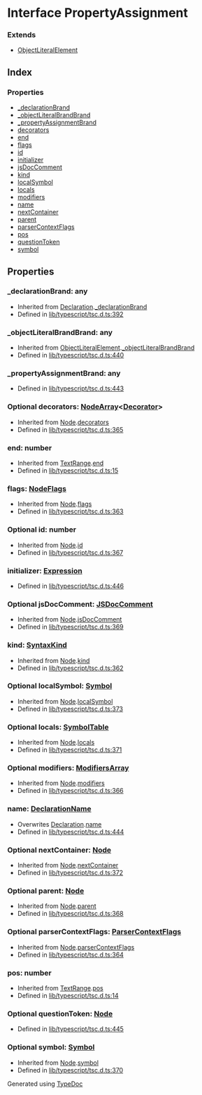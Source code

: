 # Interface PropertyAssignment


### Extends
* [ObjectLiteralElement](ts.objectliteralelement.md)

## Index

### Properties
* [_declarationBrand](ts.propertyassignment.md#_declarationbrand)
* [_objectLiteralBrandBrand](ts.propertyassignment.md#_objectliteralbrandbrand)
* [_propertyAssignmentBrand](ts.propertyassignment.md#_propertyassignmentbrand)
* [decorators](ts.propertyassignment.md#decorators)
* [end](ts.propertyassignment.md#end)
* [flags](ts.propertyassignment.md#flags)
* [id](ts.propertyassignment.md#id)
* [initializer](ts.propertyassignment.md#initializer)
* [jsDocComment](ts.propertyassignment.md#jsdoccomment)
* [kind](ts.propertyassignment.md#kind)
* [localSymbol](ts.propertyassignment.md#localsymbol)
* [locals](ts.propertyassignment.md#locals)
* [modifiers](ts.propertyassignment.md#modifiers)
* [name](ts.propertyassignment.md#name)
* [nextContainer](ts.propertyassignment.md#nextcontainer)
* [parent](ts.propertyassignment.md#parent)
* [parserContextFlags](ts.propertyassignment.md#parsercontextflags)
* [pos](ts.propertyassignment.md#pos)
* [questionToken](ts.propertyassignment.md#questiontoken)
* [symbol](ts.propertyassignment.md#symbol)

## Properties

### _declarationBrand: any

* Inherited from [Declaration](ts.declaration.md).[_declarationBrand](ts.declaration.md#_declarationbrand)
* Defined in [lib/typescript/tsc.d.ts:392](https://github.com/kimamula/typedoc/blob/HEAD/src/lib/typescript/tsc.d.ts#L392)


### _objectLiteralBrandBrand: any

* Inherited from [ObjectLiteralElement](ts.objectliteralelement.md).[_objectLiteralBrandBrand](ts.objectliteralelement.md#_objectliteralbrandbrand)
* Defined in [lib/typescript/tsc.d.ts:440](https://github.com/kimamula/typedoc/blob/HEAD/src/lib/typescript/tsc.d.ts#L440)


### _propertyAssignmentBrand: any

* Defined in [lib/typescript/tsc.d.ts:443](https://github.com/kimamula/typedoc/blob/HEAD/src/lib/typescript/tsc.d.ts#L443)


### Optional decorators: [NodeArray](ts.nodearray.md)<[Decorator](ts.decorator.md)>

* Inherited from [Node](ts.node.md).[decorators](ts.node.md#decorators)
* Defined in [lib/typescript/tsc.d.ts:365](https://github.com/kimamula/typedoc/blob/HEAD/src/lib/typescript/tsc.d.ts#L365)


### end: number

* Inherited from [TextRange](ts.textrange.md).[end](ts.textrange.md#end)
* Defined in [lib/typescript/tsc.d.ts:15](https://github.com/kimamula/typedoc/blob/HEAD/src/lib/typescript/tsc.d.ts#L15)


### flags: [NodeFlags](../enums/ts.nodeflags.md)

* Inherited from [Node](ts.node.md).[flags](ts.node.md#flags)
* Defined in [lib/typescript/tsc.d.ts:363](https://github.com/kimamula/typedoc/blob/HEAD/src/lib/typescript/tsc.d.ts#L363)


### Optional id: number

* Inherited from [Node](ts.node.md).[id](ts.node.md#id)
* Defined in [lib/typescript/tsc.d.ts:367](https://github.com/kimamula/typedoc/blob/HEAD/src/lib/typescript/tsc.d.ts#L367)


### initializer: [Expression](ts.expression.md)

* Defined in [lib/typescript/tsc.d.ts:446](https://github.com/kimamula/typedoc/blob/HEAD/src/lib/typescript/tsc.d.ts#L446)


### Optional jsDocComment: [JSDocComment](ts.jsdoccomment.md)

* Inherited from [Node](ts.node.md).[jsDocComment](ts.node.md#jsdoccomment)
* Defined in [lib/typescript/tsc.d.ts:369](https://github.com/kimamula/typedoc/blob/HEAD/src/lib/typescript/tsc.d.ts#L369)


### kind: [SyntaxKind](../enums/ts.syntaxkind.md)

* Inherited from [Node](ts.node.md).[kind](ts.node.md#kind)
* Defined in [lib/typescript/tsc.d.ts:362](https://github.com/kimamula/typedoc/blob/HEAD/src/lib/typescript/tsc.d.ts#L362)


### Optional localSymbol: [Symbol](ts.symbol.md)

* Inherited from [Node](ts.node.md).[localSymbol](ts.node.md#localsymbol)
* Defined in [lib/typescript/tsc.d.ts:373](https://github.com/kimamula/typedoc/blob/HEAD/src/lib/typescript/tsc.d.ts#L373)


### Optional locals: [SymbolTable](ts.symboltable.md)

* Inherited from [Node](ts.node.md).[locals](ts.node.md#locals)
* Defined in [lib/typescript/tsc.d.ts:371](https://github.com/kimamula/typedoc/blob/HEAD/src/lib/typescript/tsc.d.ts#L371)


### Optional modifiers: [ModifiersArray](ts.modifiersarray.md)

* Inherited from [Node](ts.node.md).[modifiers](ts.node.md#modifiers)
* Defined in [lib/typescript/tsc.d.ts:366](https://github.com/kimamula/typedoc/blob/HEAD/src/lib/typescript/tsc.d.ts#L366)


### name: [DeclarationName](../modules/ts.md#declarationname)

* Overwrites [Declaration](ts.declaration.md).[name](ts.declaration.md#name)
* Defined in [lib/typescript/tsc.d.ts:444](https://github.com/kimamula/typedoc/blob/HEAD/src/lib/typescript/tsc.d.ts#L444)


### Optional nextContainer: [Node](ts.node.md)

* Inherited from [Node](ts.node.md).[nextContainer](ts.node.md#nextcontainer)
* Defined in [lib/typescript/tsc.d.ts:372](https://github.com/kimamula/typedoc/blob/HEAD/src/lib/typescript/tsc.d.ts#L372)


### Optional parent: [Node](ts.node.md)

* Inherited from [Node](ts.node.md).[parent](ts.node.md#parent)
* Defined in [lib/typescript/tsc.d.ts:368](https://github.com/kimamula/typedoc/blob/HEAD/src/lib/typescript/tsc.d.ts#L368)


### Optional parserContextFlags: [ParserContextFlags](../enums/ts.parsercontextflags.md)

* Inherited from [Node](ts.node.md).[parserContextFlags](ts.node.md#parsercontextflags)
* Defined in [lib/typescript/tsc.d.ts:364](https://github.com/kimamula/typedoc/blob/HEAD/src/lib/typescript/tsc.d.ts#L364)


### pos: number

* Inherited from [TextRange](ts.textrange.md).[pos](ts.textrange.md#pos)
* Defined in [lib/typescript/tsc.d.ts:14](https://github.com/kimamula/typedoc/blob/HEAD/src/lib/typescript/tsc.d.ts#L14)


### Optional questionToken: [Node](ts.node.md)

* Defined in [lib/typescript/tsc.d.ts:445](https://github.com/kimamula/typedoc/blob/HEAD/src/lib/typescript/tsc.d.ts#L445)


### Optional symbol: [Symbol](ts.symbol.md)

* Inherited from [Node](ts.node.md).[symbol](ts.node.md#symbol)
* Defined in [lib/typescript/tsc.d.ts:370](https://github.com/kimamula/typedoc/blob/HEAD/src/lib/typescript/tsc.d.ts#L370)



Generated using [TypeDoc](http://typedoc.io)
